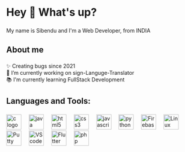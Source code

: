 
<!--
**SibenduD/SibenduD** is a ✨ _special_ ✨ repository because its `README.md` (this file) appears on your GitHub profile.

Here are some ideas to get you started:

- 🔭 I’m currently working on ...
- 🌱 I’m currently learning ...
- 👯 I’m looking to collaborate on ...
- 🤔 I’m looking for help with ...
- 💬 Ask me about ...
- 📫 How to reach me: ...
- 😄 Pronouns: ...
- ⚡ Fun fact: ...
-->

<h1 align="left">Hey 👋 What's up?</h1>

###

<p align="left">My name is Sibendu and I'm a Web Developer, from INDIA</p>

###

<h2 align="left">About me</h2>

###

<p align="left">✨ Creating bugs since 2021 <br>🔭 I’m currently working on sign-Languge-Translator <br>📚 I'm currently learning FullStack Development </p>

###

<h2 align="left">Languages and Tools:</h2>

###

<div align="left">
 <img src="https://cdn.jsdelivr.net/gh/devicons/devicon@6910f0503efdd315c8f9b858234310c06e04d9c0/icons/c/c-original.svg" height="40" alt="c logo"  />
  <img width="12" />
 <img src="https://cdn.jsdelivr.net/gh/devicons/devicon@6910f0503efdd315c8f9b858234310c06e04d9c0/icons/java/java-original.svg" height="40" alt="java logo"  />
  <img width="12" />
  <img src="https://cdn.jsdelivr.net/gh/devicons/devicon@6910f0503efdd315c8f9b858234310c06e04d9c0/icons/html5/html5-original-wordmark.svg" height="40" alt="html5 logo"  />
  <img width="12" />
  <img src="https://cdn.jsdelivr.net/gh/devicons/devicon@6910f0503efdd315c8f9b858234310c06e04d9c0/icons/css3/css3-original.svg" height="40" alt="css3 logo"  />
  <img width="12" />
  <img src="https://cdn.jsdelivr.net/gh/devicons/devicon/icons/javascript/javascript-original.svg" height="40" alt="javascript logo"  />
  <img width="12" />
   <img src="https://cdn.jsdelivr.net/gh/devicons/devicon@6910f0503efdd315c8f9b858234310c06e04d9c0/icons/python/python-original.svg" height="40" alt="python logo"  />
  <img width="12" />
  <img src="https://cdn.jsdelivr.net/gh/devicons/devicon@6910f0503efdd315c8f9b858234310c06e04d9c0/icons/firebase/firebase-original.svg" height="40" alt="Firebase logo"  />
  <img width="12" />
    <img src="https://cdn.jsdelivr.net/gh/devicons/devicon@6910f0503efdd315c8f9b858234310c06e04d9c0/icons/linux/linux-original.svg" height="40" alt="Linux logo"  />
  <img width="12" />
    <img src="https://cdn.jsdelivr.net/gh/devicons/devicon@6910f0503efdd315c8f9b858234310c06e04d9c0/icons/putty/putty-original.svg" height="40" alt="Putty logo"  />
  <img width="12" />
   <img src="https://cdn.jsdelivr.net/gh/devicons/devicon@6910f0503efdd315c8f9b858234310c06e04d9c0/icons/vscode/vscode-original.svg" height="40" alt="VScode logo"  />
  <img width="12" />
   <img src="https://cdn.jsdelivr.net/gh/devicons/devicon@6910f0503efdd315c8f9b858234310c06e04d9c0/icons/flutter/flutter-original.svg" height="40" alt="Flutter logo"  />
  <img width="12" />
   <img src="https://cdn.jsdelivr.net/gh/devicons/devicon@6910f0503efdd315c8f9b858234310c06e04d9c0/icons/php/php-original.svg" height="40" alt="php logo"  />
  <img width="12" />
 
</div>

###
